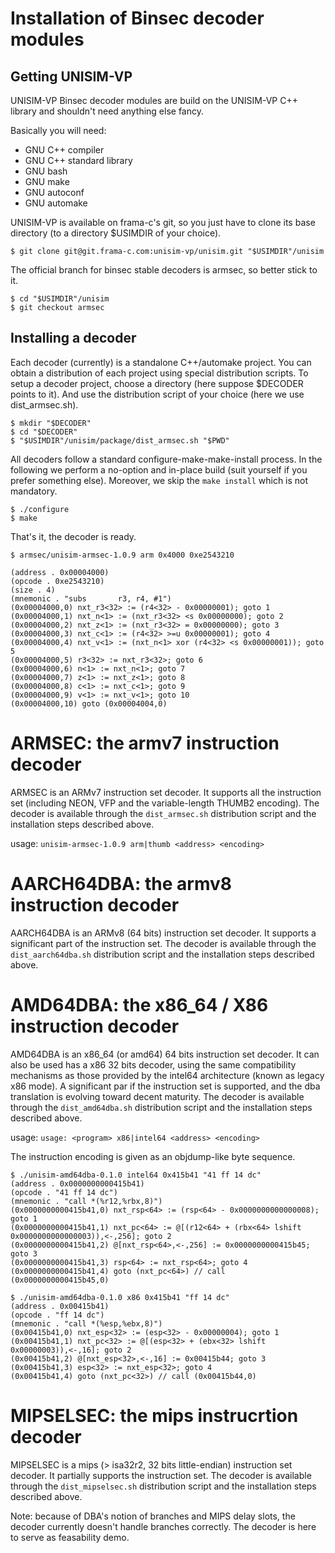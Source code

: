 # Installation of Binsec decoder modules

## Getting UNISIM-VP

UNISIM-VP Binsec decoder modules are build on the UNISIM-VP C++ library and shouldn't need anything else fancy.

Basically you will need:
  - GNU C++ compiler
  - GNU C++ standard library
  - GNU bash
  - GNU make
  - GNU autoconf
  - GNU automake

UNISIM-VP is available on frama-c's git, so you just have to clone its base directory (to a directory $USIMDIR of your choice).


    $ git clone git@git.frama-c.com:unisim-vp/unisim.git "$USIMDIR"/unisim

The official branch for binsec stable decoders is armsec, so better stick to it.

    $ cd "$USIMDIR"/unisim
    $ git checkout armsec

## Installing a decoder

Each decoder (currently) is a standalone C++/automake project.  You can obtain a distribution of each project using special distribution scripts.
To setup a decoder project, choose a directory (here suppose $DECODER points to it). And use the distribution script of your choice (here we use dist_armsec.sh).
    
    $ mkdir "$DECODER"
    $ cd "$DECODER"
    $ "$USIMDIR"/unisim/package/dist_armsec.sh "$PWD"
    
All decoders follow a standard configure-make-make-install process.
In the following we perform a no-option and in-place build (suit yourself if you prefer something else).
Moreover, we skip the `make install` which is not mandatory.

    $ ./configure
    $ make

That's it, the decoder is ready.

    $ armsec/unisim-armsec-1.0.9 arm 0x4000 0xe2543210
    
    (address . 0x00004000)
    (opcode . 0xe2543210)
    (size . 4)
    (mnemonic . "subs       r3, r4, #1")
    (0x00004000,0) nxt_r3<32> := (r4<32> - 0x00000001); goto 1
    (0x00004000,1) nxt_n<1> := (nxt_r3<32> <s 0x00000000); goto 2
    (0x00004000,2) nxt_z<1> := (nxt_r3<32> = 0x00000000); goto 3
    (0x00004000,3) nxt_c<1> := (r4<32> >=u 0x00000001); goto 4
    (0x00004000,4) nxt_v<1> := (nxt_n<1> xor (r4<32> <s 0x00000001)); goto 5
    (0x00004000,5) r3<32> := nxt_r3<32>; goto 6
    (0x00004000,6) n<1> := nxt_n<1>; goto 7
    (0x00004000,7) z<1> := nxt_z<1>; goto 8
    (0x00004000,8) c<1> := nxt_c<1>; goto 9
    (0x00004000,9) v<1> := nxt_v<1>; goto 10
    (0x00004000,10) goto (0x00004004,0)

# ARMSEC: the armv7 instruction decoder

ARMSEC is an ARMv7 instruction set decoder. It supports all the instruction set (including NEON, VFP and the variable-length THUMB2 encoding).
The decoder is available through the `dist_armsec.sh` distribution script and the installation steps described above.

usage: `unisim-armsec-1.0.9 arm|thumb <address> <encoding>`

# AARCH64DBA: the armv8 instruction decoder

AARCH64DBA is an ARMv8 (64 bits) instruction set decoder. It supports a significant part of the instruction set.
The decoder is available through the `dist_aarch64dba.sh` distribution script and the installation steps described above.


# AMD64DBA: the x86_64 / X86 instruction decoder

AMD64DBA is an x86_64 (or amd64) 64 bits instruction set decoder.
It can also be used has a x86 32 bits decoder, using the same compatibility mechanisms as those provided by the intel64 architecture (known as legacy x86 mode).
A significant par if the instruction set is supported, and the dba translation is evolving toward decent maturity.
The decoder is available through the `dist_amd64dba.sh` distribution script and the installation steps described above.

usage: `usage: <program> x86|intel64 <address> <encoding>`

The instruction encoding is given as an objdump-like byte sequence.

    $ ./unisim-amd64dba-0.1.0 intel64 0x415b41 "41 ff 14 dc"
    (address . 0x0000000000415b41)
    (opcode . "41 ff 14 dc")
    (mnemonic . "call *(%r12,%rbx,8)")
    (0x0000000000415b41,0) nxt_rsp<64> := (rsp<64> - 0x0000000000000008); goto 1
    (0x0000000000415b41,1) nxt_pc<64> := @[(r12<64> + (rbx<64> lshift 0x0000000000000003)),<-,256]; goto 2
    (0x0000000000415b41,2) @[nxt_rsp<64>,<-,256] := 0x0000000000415b45; goto 3
    (0x0000000000415b41,3) rsp<64> := nxt_rsp<64>; goto 4
    (0x0000000000415b41,4) goto (nxt_pc<64>) // call (0x0000000000415b45,0)

    $ ./unisim-amd64dba-0.1.0 x86 0x415b41 "ff 14 dc"
    (address . 0x00415b41)
    (opcode . "ff 14 dc")
    (mnemonic . "call *(%esp,%ebx,8)")
    (0x00415b41,0) nxt_esp<32> := (esp<32> - 0x00000004); goto 1
    (0x00415b41,1) nxt_pc<32> := @[(esp<32> + (ebx<32> lshift 0x00000003)),<-,16]; goto 2
    (0x00415b41,2) @[nxt_esp<32>,<-,16] := 0x00415b44; goto 3
    (0x00415b41,3) esp<32> := nxt_esp<32>; goto 4
    (0x00415b41,4) goto (nxt_pc<32>) // call (0x00415b44,0)

 

# MIPSELSEC: the mips instrucrtion decoder

MIPSELSEC is a mips (> isa32r2, 32 bits little-endian) instruction set decoder. It partially supports the instruction set.
The decoder is available through the `dist_mipselsec.sh` distribution script and the installation steps described above.

Note: because of DBA's notion of branches and MIPS delay slots, the decoder currently doesn't handle branches correctly.  The decoder is here to serve as feasability demo.




